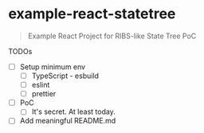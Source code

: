 # example-react-statetree

> Example React Project for RIBS-like State Tree PoC

TODOs
- [ ] Setup minimum env
  - [ ] TypeScript - esbuild
  - [ ] eslint
  - [ ] prettier
- [ ] PoC
  - [ ] It's secret. At least today.
- [ ] Add meaningful README.md
